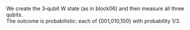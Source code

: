 We create the 3‐qubit W state (as in block06) and then measure all three qubits.  
The outcome is probabilistic: each of {001,010,100} with probability 1/3.
